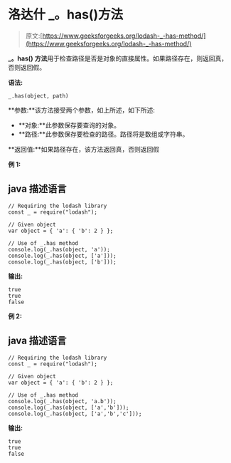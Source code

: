 # 洛达什 _。has()方法

> 原文:[https://www.geeksforgeeks.org/lodash-_-has-method/](https://www.geeksforgeeks.org/lodash-_-has-method/)

**_。has()** **方法**用于检查路径是否是对象的直接属性。如果路径存在，则返回真，否则返回假。

**语法:**

```
_.has(object, path)

```

**参数:**该方法接受两个参数，如上所述，如下所述:

*   **对象:**此参数保存要查询的对象。
*   **路径:**此参数保存要检查的路径。路径将是数组或字符串。

**返回值:**如果路径存在，该方法返回真，否则返回假

**例 1:**

## java 描述语言

```
// Requiring the lodash library  
const _ = require("lodash");  

// Given object
var object = { 'a': { 'b': 2 } };

// Use of _.has method 
console.log(_.has(object, 'a')); 
console.log(_.has(object, ['a'])); 
console.log(_.has(object, ['b'])); 
```

**输出:**

```
true
true
false

```

**例 2:**

## java 描述语言

```
// Requiring the lodash library  
const _ = require("lodash");  

// Given object
var object = { 'a': { 'b': 2 } };

// Use of _.has method 
console.log(_.has(object, 'a.b')); 
console.log(_.has(object, ['a','b'])); 
console.log(_.has(object, ['a','b','c'])); 
```

**输出:**

```
true
true
false

```